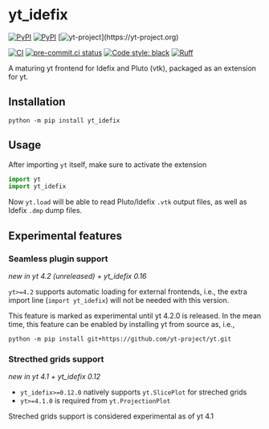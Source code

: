 
# yt_idefix
[![PyPI](https://img.shields.io/pypi/v/yt-idefix.svg?logo=pypi&logoColor=white&label=PyPI)](https://pypi.org/project/yt_idefix/)
[![PyPI](https://img.shields.io/badge/requires-Python%20≥%203.8-blue?logo=python&logoColor=white)](https://pypi.org/project/yt_idefix/)
[![yt-project](https://img.shields.io/static/v1?label="works%20with"&message="yt"&color="blueviolet")](https://yt-project.org)

<!--- Tests and style --->
[![CI](https://github.com/neutrinoceros/yt_idefix/actions/workflows/ci.yml/badge.svg)](https://github.com/neutrinoceros/yt_idefix/actions/workflows/ci.yml)
[![pre-commit.ci status](https://results.pre-commit.ci/badge/github/neutrinoceros/yt_idefix/main.svg)](https://results.pre-commit.ci/latest/github/neutrinoceros/yt_idefix/main)
[![Code style: black](https://img.shields.io/badge/code%20style-black-000000.svg)](https://github.com/psf/black)
[![Ruff](https://img.shields.io/endpoint?url=https://raw.githubusercontent.com/charliermarsh/ruff/main/assets/badge/v1.json)](https://github.com/charliermarsh/ruff)

A maturing yt frontend for Idefix and Pluto (vtk), packaged as an extension for yt.

## Installation

```shell
python -m pip install yt_idefix
```

## Usage

After importing `yt` itself, make sure to activate the extension
```python
import yt
import yt_idefix
```

Now `yt.load` will be able to read Pluto/Idefix `.vtk` output files, as well as
Idefix `.dmp` dump files.


## Experimental features

### Seamless plugin support
*new in yt 4.2 (unreleased) + yt_idefix 0.16*

`yt>=4.2` supports automatic
loading for external frontends, i.e., the extra import line (`import yt_idefix`)
will not be needed with this version.

This feature is marked as experimental until yt 4.2.0 is released.
In the mean time, this feature can be enabled by installing yt from source as, i.e.,
```shell
python -m pip install git+https://github.com/yt-project/yt.git
```

### Strecthed grids support
*new in yt 4.1 + yt_idefix 0.12*
- `yt_idefix>=0.12.0` natively supports `yt.SlicePlot` for streched grids
- `yt>=4.1.0` is required from `yt.ProjectionPlot`

Streched grids support is considered experimental as of yt 4.1
